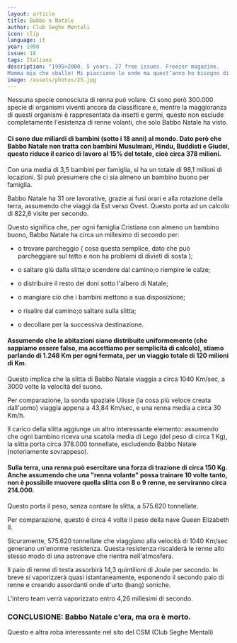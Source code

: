 ```yaml
---
layout: article
title: Babbo a Natale
author: Club Seghe Mentali
icon: clip
language: it
year: 1998
issue: 18
tags: Italiano
description: "1995>2000. 5 years. 27 free issues. Freezer magazine.
Mamma mia che sballo! Mi piacciono le onde ma quest’anno ho bisogno di caldo, America, Florida... Miami."
image: /assets/photos/25.jpg
---
```


Nessuna specie conosciuta di renna può volare. Ci sono però 300.000 specie di organismi viventi ancora da classificare e, mentre la maggioranza di questi organismi è rappresentata da insetti e germi, questo non esclude completamente l'esistenza di renne volanti, che solo Babbo Natale ha visto.


#### Ci sono due miliardi di bambini (sotto i 18 anni) al mondo. Dato però che Babbo Natale non tratta con bambini Musulmani, Hindu, Buddisti e Giudei, questo riduce il carico di lavoro al 15% del totale, cioè circa 378 milioni.

Con una media di 3,5 bambini per famiglia, si ha un totale di 98,1 milioni di locazioni. Si può presumere che ci sia almeno un bambino buono per famiglia.

Babbo Natale ha 31 ore lavorative, grazie ai fusi orari e alla rotazione della terra, assumendo che viaggi da Est verso Ovest. Questo porta ad un calcolo di 822,6 visite per secondo.

Questo significa che, per ogni famiglia Cristiana con almeno un bambino buono, Babbo Natale ha circa un millesimo di secondo per:

- o trovare parcheggio ( cosa questa semplice, dato che può parcheggiare sul tetto e non ha problemi di divieti di sosta );

- o saltare giù dalla slitta;o scendere dal camino;o riempire le calze;

- o distribuire il resto dei doni sotto l'albero di Natale;

- o mangiare ciò che i bambini mettono a sua disposizione;

- o risalire dal camino;o saltare sulla slitta;

- o decollare per la successiva destinazione.

#### Assumendo che le abitazioni siano distribuite uniformemente (che sappiamo essere falso, ma accettiamo per semplicità di calcolo), stiamo parlando di 1.248 Km per ogni fermata, per un viaggio totale di 120 milioni di Km.

Questo implica che la slitta di Babbo Natale viaggia a circa 1040 Km/sec, a 3000 volte la velocità del suono.

Per comparazione, la sonda spaziale Ulisse (la cosa più veloce creata dall'uomo) viaggia appena a 43,84 Km/sec, e una renna media a circa 30 Km/h.

Il carico della slitta aggiunge un altro interessante elemento: assumendo che ogni bambino riceva una scatola media di Lego (del peso di circa 1 Kg), la slitta porta circa 378.000 tonnellate, escludendo Babbo Natale (notoriamente sovrappeso).


#### Sulla terra, una renna può esercitare una forza di trazione di circa 150 Kg. Anche assumendo che una "renna volante" possa trainare 10 volte tanto, non è possibile muovere quella slitta con 8 o 9 renne, ne serviranno circa 214.000.

Questo porta il peso, senza contare la slitta, a 575.620 tonnellate.

Per comparazione, questo è circa 4 volte il peso della nave Queen Elizabeth II.

Sicuramente, 575.620 tonnellate che viaggiano alla velocità di 1040 Km/sec generano un'enorme resistenza. Questa resistenza riscalderà le renne allo stesso modo di una astronave che rientra nell'atmosfera.

Il paio di renne di testa assorbirà 14,3 quintilioni di Joule per secondo. In breve si vaporizzerà quasi istantaneamente, esponendo il secondo paio di renne e creando assordanti onde d'urto (bang) soniche.

L'intero team verrà vaporizzato entro 4,26 millesimi di secondo.

### CONCLUSIONE: Babbo Natale c'era, ma ora è morto.

Questo e altra roba interessante nel sito del CSM (Club Seghe Mentali)
